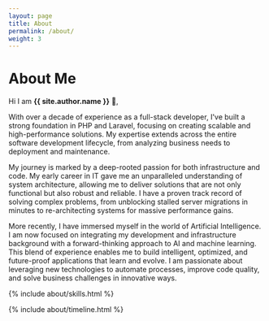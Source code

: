 ```yaml
---
layout: page
title: About
permalink: /about/
weight: 3
---
```


# **About Me**

Hi I am **{{ site.author.name }}** :wave:,<br>

With over a decade of experience as a full-stack developer, I've built a strong foundation in PHP and Laravel, focusing on creating scalable and high-performance solutions. My expertise extends across the entire software development lifecycle, from analyzing business needs to deployment and maintenance.

My journey is marked by a deep-rooted passion for both infrastructure and code. My early career in IT gave me an unparalleled understanding of system architecture, allowing me to deliver solutions that are not only functional but also robust and reliable. I have a proven track record of solving complex problems, from unblocking stalled server migrations in minutes to re-architecting systems for massive performance gains.

More recently, I have immersed myself in the world of Artificial Intelligence. I am now focused on integrating my development and infrastructure background with a forward-thinking approach to AI and machine learning. This blend of experience enables me to build intelligent, optimized, and future-proof applications that learn and evolve. I am passionate about leveraging new technologies to automate processes, improve code quality, and solve business challenges in innovative ways.

{% include about/skills.html %}

<div class="row">
{% include about/timeline.html %}
</div>